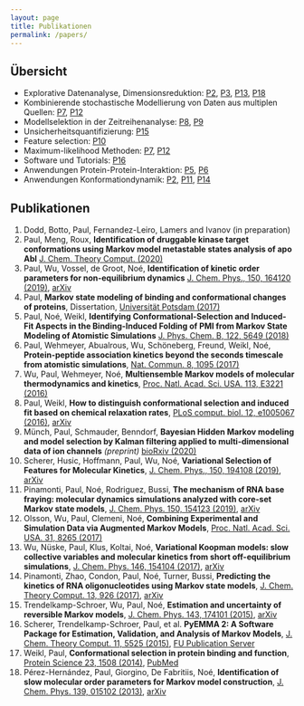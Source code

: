 ```yaml
---
layout: page
title: Publikationen
permalink: /papers/
---
```


## Übersicht

- Explorative Datenanalyse, Dimensionsreduktion:	[P2](#P2), [P3](#P3), [P13](#P13), [P18](#P18)
- Kombinierende stochastische Modellierung von Daten aus multiplen Quellen:	[P7](#P7), [P12](#P12)
- Modellselektion in der Zeitreihenanalyse:  	[P8](#P8), [P9](#P9)
- Unsicherheitsquantifizierung:	[P15](#P15)
- Feature selection:	[P10]()
- Maximum-likelihood Methoden:	[P7](#P7), [P12](#P12)
- Software und Tutorials:	[P16](#P16)
- Anwendungen Protein-Protein-Interaktion: [P5](#P5), [P6](#P6)
- Anwendungen Konformationdynamik: [P2](#P2), [P11](#P11), [P14](#P14)

## Publikationen

1. <a name="P1" />Dodd, Botto, Paul, Fernandez-Leiro, Lamers and Ivanov (in preparation)
2. <a name="P2" />Paul, Meng, Roux, **Identification of druggable kinase target conformations using Markov model metastable states analysis of apo Abl** [J. Chem. Theory Comput. (2020)](https://doi.org/10.1021/acs.jctc.9b01158)
3. <a name="P3" />Paul, Wu, Vossel, de Groot, Noé, **Identification of kinetic order parameters for non-equilibrium dynamics** [J.  Chem. Phys., 150, 164120 (2019)](https://doi.org/10.1063/1.5083627), [arXiv](https://arxiv.org/abs/1811.12551)
4. <a name="P4" />Paul, **Markov state modeling of binding and conformational changes of proteins**, Dissertation, [Universität Potsdam  (2017)](https://nbn-resolving.org/urn:nbn:de:kobv:517-opus4-404273)
5. <a name="P5" />Paul, Noé, Weikl, **Identifying Conformational-Selection and Induced-Fit Aspects in the Binding-Induced Folding of PMI from Markov State Modeling of Atomistic Simulations** [J. Phys. Chem. B, 122, 5649 (2018)](https://doi.org/10.1021/acs.jpcb.7b12146)
6. <a name="P6" />Paul, Wehmeyer, Abualrous, Wu, Schöneberg, Freund, Weikl, Noé, **Protein-peptide association kinetics beyond the seconds timescale from atomistic simulations**, [Nat. Commun. 8, 1095 (2017)](https://doi.org/10.1038/s41467-017-01163-6)
7. <a name="P7" />Wu, Paul, Wehmeyer, Noé, **Multiensemble Markov models of molecular thermodynamics and kinetics**, [Proc. Natl. Acad. Sci. USA. 113, E3221 (2016)](https://doi.org/10.1073/pnas.1525092113)
8. <a name="P8" />Paul, Weikl, **How to distinguish conformational selection and induced fit based on chemical relaxation rates**, [PLoS comput. biol. 12, e1005067 (2016)](https://doi.org/10.1371/journal.pcbi.1005067), [arXiv](https://arxiv.org/abs/1609.06021)
9. <a name="P9" />Münch, Paul, Schmauder, Benndorf, **Bayesian Hidden Markov modeling and model selection by Kalman filtering applied to multi-dimensional data of ion channels** *(preprint)* [bioRxiv (2020)](https://doi.org/10.1101/2020.04.27.029207)
10. <a name="P10" />Scherer, Husic, Hoffmann, Paul, Wu, Noé, **Variational Selection of Features for Molecular Kinetics**,  [J.  Chem. Phys., 150, 194108 (2019)](https://doi.org/10.1063/1.5083040), [arXiv](https://arxiv.org/abs/1811.11714)
11. <a name="P11" />Pinamonti, Paul, Noé, Rodriguez, Bussi, **The mechanism of RNA base fraying: molecular dynamics simulations analyzed with core-set Markov state models**,  [J. Chem. Phys. 150, 154123 (2019)](https://doi.org/10.1063/1.5083227), [arXiv](https://arxiv.org/abs/1811.12144)
12. <a name="P12" />Olsson, Wu, Paul, Clemeni, Noé, **Combining Experimental and Simulation Data via Augmented Markov Models**, [Proc. Natl. Acad. Sci. USA. 31, 8265 (2017)](https://doi.org/10.1073/pnas.1704803114)
13. <a name="P13" />Wu, Nüske, Paul, Klus, Koltai, Noé, **Variational Koopman models: slow collective variables and molecular kinetics from short off-equilibrium simulations**, [J. Chem. Phys. 146, 154104 (2017)](https://doi.org/10.1063/1.4979344), [arXiv](https://arxiv.org/abs/1610.06773)
14. <a name="P14" />Pinamonti, Zhao, Condon, Paul, Noé, Turner, Bussi, **Predicting the kinetics of RNA oligonucleotides using Markov state models**,  [J. Chem. Theory Comput. 13, 926 (2017)](https://doi.org/10.1021/acs.jctc.6b00982), [arXiv](https://arxiv.org/abs/1612.07470)
15. <a name="P15" />Trendelkamp-Schroer, Wu, Paul, Noé, **Estimation and uncertainty of reversible Markov models**, [J. Chem. Phys. 143, 174101 (2015)](https://doi.org/10.1063/1.4934536), [arXiv](https://arxiv.org/abs/1507.05990)
16. <a name="P16" />Scherer, Trendelkamp-Schroer, Paul, et al. **PyEMMA 2: A Software Package for Estimation, Validation, and Analysis of Markov Models**, [J. Chem. Theory Comput. 11, 5525 (2015)](https://doi.org/10.1021/acs.jctc.5b00743), [FU Publication Server](http://publications.imp.fu-berlin.de/1737/1/15_JCTC_SchererEtAl_PyEMMA2.pdf)
17. <a name="P17" />Weikl, Paul, **Conformational selection in protein binding and function**, [Protein Science 23, 1508 (2014)](https://doi.org/110.1002/pro.2539), [PubMed](https://www.ncbi.nlm.nih.gov/pmc/articles/PMC4241102/)
18. <a name="P18" />Pérez-Hernández, Paul, Giorgino, De Fabritiis, Noé, **Identification of slow molecular order parameters for Markov model construction**, [J. Chem. Phys. 139, 015102 (2013)](https://doi.org/10.1063/1.4811489), [arXiv](https://arxiv.org/abs/1302.6614)